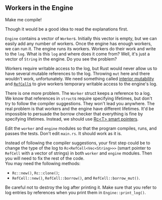 ﻿## Workers in the Engine

Make me compile!

Though it would be a good idea to read the explanations first.

`Engine` contains a vector of `Worker`s. Initially this vector is empty, but we can easily add any number of workers. Once the engine has enough workers, we can run it. The engine runs its workers. Workers do their work and write to the `log`. What is this `log` and where does it come from? Well, it's just a vector of `String` in the engine. Do you see the problem?

Workers require writable access to the log, but Rust would never allow us to have several mutable references to the log. Throwing `mut` here and there wouldn't work, unfortunately. We need something called [interior mutability](https://doc.rust-lang.org/book/ch15-05-interior-mutability.html#interior-mutability-a-mutable-borrow-to-an-immutable-value) and [`RefCell`s](https://doc.rust-lang.org/std/cell/struct.RefCell.html) to give workers temporary writable access to the engine's log. 

There is one more problem. The `Worker` struct keeps a reference to a log. We know that references in `struct`s require specifying lifetimes, but don't try to follow the compiler suggestions. They won't lead you anywhere. The real problem is that workers and the engine have different lifetimes. It'd be impossible to persuade the borrow checker that everything is fine by specifying lifetimes. Instead, we should use [Rc&lt;T> smart pointers](https://doc.rust-lang.org/book/ch15-04-rc.html).

Edit the `worker` and `engine` modules so that the program compiles, runs, and passes the tests. Don't edit `main.rs`. It should work as it is.

<div class="hint">
Instead of following the compiler suggestions, your first step could be to change the type of the log to <code>Rc&lt;RefCell&lt;Vec&lt;String>>></code> (smart pointer to <code>RefCell</code> with a vector of strings) in both <code>worker</code> and <code>engine</code> modules. Then you will need to fix the rest of the code.
</div>

<div class="hint">
You may need the following methods:

- `Rc::new()`, `Rc::clone()`;
- `RefCell::new()`, `RefCell::borrow()`, and `RefCell::borrow_mut()`.
</div>

<div class="hint">
Be careful not to destroy the log after printing it. Make sure that you refer to log entries by references when you print them in <code>Engine::print_log()</code>.
</div>